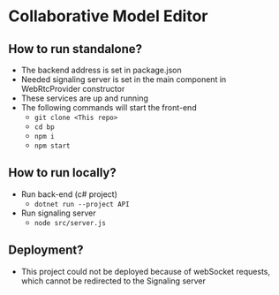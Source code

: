 # Collaborative Model Editor

## How to run standalone?
- The backend address is set in package.json
- Needed signaling server is set in the main component in WebRtcProvider constructor
- These services are up and running
- The following commands will start the front-end
  - ```git clone <This repo>```
  - ```cd bp``` 
  -  ```npm i```
  -  ```npm start```

## How to run locally?
- Run back-end (c# project)
  - ```dotnet run --project API```
- Run signaling server
  - ```node src/server.js``` 


## Deployment?
- This project could not be deployed because of webSocket requests, which cannot be redirected to the Signaling server
